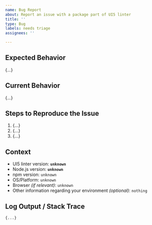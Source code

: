 ```yaml
---
name: Bug Report
about: Report an issue with a package part of UI5 linter
title: ''
type: Bug
labels: needs triage
assignees: ''

---
```


<!--
Hey there 👋 Please have a look at our guidelines on reporting issues:
https://github.com/SAP/ui5-linter/blob/main/CONTRIBUTING.md#-reporting-issues

Please use this template and replace as many "{...}" and "unknown" as possible.
Thank you 🧡
-->

## Expected Behavior

{...}

## Current Behavior

{...}

## Steps to Reproduce the Issue

<!--
    Please provide detailed steps on how we can reproduce your issue.
    Depending on your issue, consider forking our sample app to reproduce it here: https://github.com/SAP/openui5-sample-app
-->
1. {...}
2. {...}
3. {...}

## Context

- UI5 linter version: **`unknown`**
- Node.js version: **`unknown`**
- npm version: `unknown`
- OS/Platform: `unknown`
- Browser *(if relevant)*: `unknown`
- Other information regarding your environment *(optional)*: `nothing`

## Log Output / Stack Trace

<!--
    Try adding the "--verbose" flag to get extended logging.
    Please remove or obfuscate any sensitive information shown in the log.
-->

```
{...}
```
